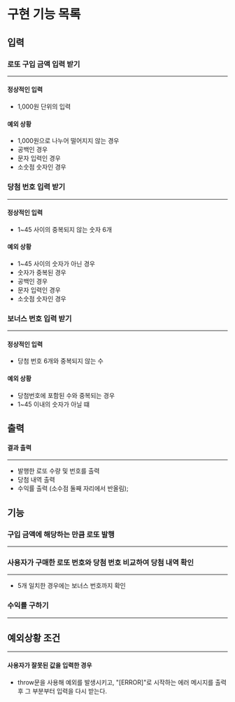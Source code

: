 # 구현 기능 목록

## 입력
### 로또 구입 금액 입력 받기
---
#### 정상적인 입력
- 1,000원 단위의 입력

#### 예외 상황
- 1,000원으로 나누어 떨어지지 않는 경우
- 공백인 경우
- 문자 입력인 경우
- 소숫점 숫자인 경우

### 당첨 번호 입력 받기
---
#### 정상적인 입력
- 1~45 사이의 중복되지 않는 숫자 6개

#### 예외 상황
- 1~45 사이의 숫자가 아닌 경우
- 숫자가 중복된 경우
- 공백인 경우
- 문자 입력인 경우
- 소숫점 숫자인 경우

### 보너스 번호 입력 받기
---
#### 정상적인 입력
- 당첨 번호 6개와 중복되지 않는 수

#### 예외 상황
- 당첨번호에 포함된 수와 중복되는 경우
- 1~45 이내의 숫자가 아닐 떄

## 출력
#### 결과 출력
---
- 발행한 로또 수량 및 번호를 출력
- 당첨 내역 출력
- 수익률 출력 (소수점 둘째 자리에서 반올림);

## 기능
### 구입 금액에 해당하는 만큼 로또 발행
---

### 사용자가 구매한 로또 번호와 당첨 번호 비교하여 당첨 내역 확인
---
- 5개 일치한 경우에는 보너스 번호까지 확인

### 수익률 구하기
---

## 예외상황 조건
---
#### 사용자가 잘못된 값을 입력한 경우 
- throw문을 사용해 예외를 발생시키고, "[ERROR]"로 시작하는 에러 메시지를 출력 후 그 부분부터 입력을 다시 받는다.